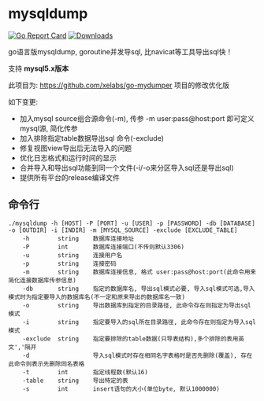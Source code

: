 # mysqldump
[![Go Report Card](https://goreportcard.com/badge/github.com/Jrohy/mysqldump)](https://goreportcard.com/report/github.com/Jrohy/mysqldump)
[![Downloads](https://img.shields.io/github/downloads/Jrohy/mysqldump/total.svg)](https://img.shields.io/github/downloads/Jrohy/mysqldump/total.svg)

go语言版mysqldump, goroutine并发导sql, 比navicat等工具导出sql快！

支持 **mysql5.x版本**

此项目为: https://github.com/xelabs/go-mydumper 项目的修改优化版

如下变更:
- 加入mysql source组合源命令(-m), 传参 -m user:pass@host:port 即可定义mysql源, 简化传参
- 加入排除指定table数据导出sql 命令(-exclude)
- 修复视图view导出后无法导入的问题
- 优化日志格式和运行时间的显示
- 合并导入和导出sql功能到同一个文件(-i/-o来分区导入sql还是导出sql)
- 提供所有平台的release编译文件

## 命令行
```
./mysqldump -h [HOST] -P [PORT] -u [USER] -p [PASSWORD] -db [DATABASE] -o [OUTDIR] -i [INDIR] -m [MYSQL_SOURCE] -exclude [EXCLUDE_TABLE]
    -h        string    数据库连接地址
    -P        int       数据库连接端口(不传则默认3306)
    -u        string    连接用户名
    -p        string    连接密码
    -m        string    数据库连接信息, 格式 user:pass@host:port(此命令用来简化连接数据库传参信息)
    -db       string    指定的数据库名, 导出sql模式必要, 导入sql模式可选,导入模式时为指定要导入的数据库名(不一定和原来导出的数据库名一致)
    -o        string    导出数据库到指定的目录路径, 此命令存在则指定为导出sql模式
    -i        string    指定要导入的sql所在目录路径, 此命令存在则指定为导入sql模式
    -exclude  string    指定要排除的table数据(只导表结构),多个排除的表用英文','隔开
    -d                  导入sql模式时存在相同名字表格时是否先删除(覆盖), 存在此命令则表示先删除同名表格
    -t        int       指定线程数(默认16)
    -table    string    导出特定的表
    -s        int       insert语句的大小(单位byte, 默认1000000)
```